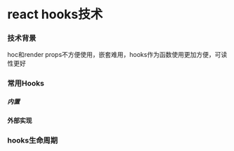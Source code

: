 # react hooks技术

### 技术背景

hoc和render props不方便使用，嵌套难用，hooks作为函数使用更加方便，可读性更好

### 常用Hooks

##### 内置

#### 外部实现

### hooks生命周期
